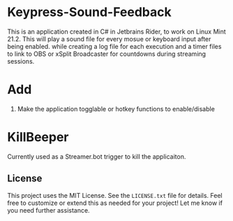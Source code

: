 # Keypress-Sound-Feedback
This is an application created in C# in Jetbrains Rider, to work on Linux Mint 21.2. This will play a sound file for every mosue or keyboard input after being enabled. while creating a log file for each execution and a timer files to link to OBS or xSplit Broadcaster for countdowns during streaming sessions.

# Add
1. Make the application togglable or hotkey functions to enable/disable

# KillBeeper
Currently used as a Streamer.bot trigger to kill the applicaiton.


## License
This project uses the MIT License. See the `LICENSE.txt` file for details.
Feel free to customize or extend this as needed for your project! Let me know if you need further assistance.


